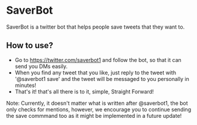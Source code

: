 # SaverBot

SaverBot is a twitter bot that helps people save tweets that they want to.

## How to use?
- Go to https://twitter.com/saverbot1 and follow the bot, so that it can send you DMs easily.
- When you find any tweet that you like, just reply to the tweet with '@saverbot1 save' and the tweet will be messaged to you personally in minutes!
- That's it! that's all there is to it, simple, Straight Forward!

Note: Currently, it doesn't matter what is written after @saverbot1, the bot only checks for mentions, however, we encourage you to continue sending the save commmand too as it might be implemented in a future update!

